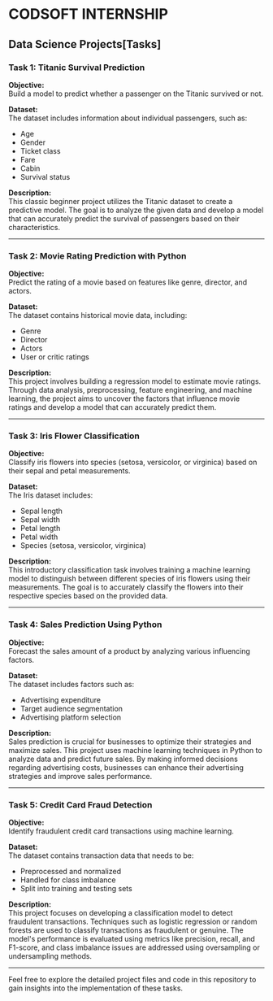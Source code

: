 # CODSOFT INTERNSHIP

## Data Science Projects[Tasks]

### Task 1: Titanic Survival Prediction

**Objective:**  
Build a model to predict whether a passenger on the Titanic survived or not.

**Dataset:**  
The dataset includes information about individual passengers, such as:
- Age
- Gender
- Ticket class
- Fare
- Cabin
- Survival status

**Description:**  
This classic beginner project utilizes the Titanic dataset to create a predictive model. The goal is to analyze the given data and develop a model that can accurately predict the survival of passengers based on their characteristics.

---

### Task 2: Movie Rating Prediction with Python

**Objective:**  
Predict the rating of a movie based on features like genre, director, and actors.

**Dataset:**  
The dataset contains historical movie data, including:
- Genre
- Director
- Actors
- User or critic ratings

**Description:**  
This project involves building a regression model to estimate movie ratings. Through data analysis, preprocessing, feature engineering, and machine learning, the project aims to uncover the factors that influence movie ratings and develop a model that can accurately predict them.

---

### Task 3: Iris Flower Classification

**Objective:**  
Classify iris flowers into species (setosa, versicolor, or virginica) based on their sepal and petal measurements.

**Dataset:**  
The Iris dataset includes:
- Sepal length
- Sepal width
- Petal length
- Petal width
- Species (setosa, versicolor, virginica)

**Description:**  
This introductory classification task involves training a machine learning model to distinguish between different species of iris flowers using their measurements. The goal is to accurately classify the flowers into their respective species based on the provided data.

---

### Task 4: Sales Prediction Using Python

**Objective:**  
Forecast the sales amount of a product by analyzing various influencing factors.

**Dataset:**  
The dataset includes factors such as:
- Advertising expenditure
- Target audience segmentation
- Advertising platform selection

**Description:**  
Sales prediction is crucial for businesses to optimize their strategies and maximize sales. This project uses machine learning techniques in Python to analyze data and predict future sales. By making informed decisions regarding advertising costs, businesses can enhance their advertising strategies and improve sales performance.

---

### Task 5: Credit Card Fraud Detection

**Objective:**  
Identify fraudulent credit card transactions using machine learning.

**Dataset:**  
The dataset contains transaction data that needs to be:
- Preprocessed and normalized
- Handled for class imbalance
- Split into training and testing sets

**Description:**  
This project focuses on developing a classification model to detect fraudulent transactions. Techniques such as logistic regression or random forests are used to classify transactions as fraudulent or genuine. The model's performance is evaluated using metrics like precision, recall, and F1-score, and class imbalance issues are addressed using oversampling or undersampling methods.

---

Feel free to explore the detailed project files and code in this repository to gain insights into the implementation of these tasks.
